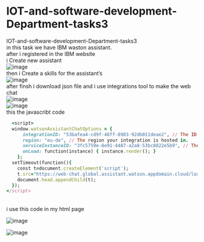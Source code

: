 # IOT-and-software-development-Department-tasks3
IOT-and-software-development-Department-tasks3
<br/>
in this task we have IBM waston assistant.
<br/>
after i registered in the IBM website 
<br/>
i Create new assistant
<br/>
![image](https://user-images.githubusercontent.com/23351217/126528587-470ef1a3-7127-4e80-9e7b-e3a58e385ebb.png)
<br/>
then i Create a skills for the  assistant’s
<br/>
![image](https://user-images.githubusercontent.com/23351217/126581798-5bf17aad-6579-4d27-ae48-593dedc57d8d.png)
<br/>
after finsh i download json file and i use integrations tool to make the web chat
<br/>
![image](https://user-images.githubusercontent.com/23351217/126582857-ea3e36a2-eaf9-4956-befb-ba0f33da60d3.png)
<br/>
![image](https://user-images.githubusercontent.com/23351217/126582111-8f0146a4-edf8-4330-bee3-5fb25990df84.png)
<br/>
this the javascribt code 
<br/>

```ruby
  <script>
  window.watsonAssistantChatOptions = {
      integrationID: "53bafea4-cd9f-46ff-8983-92db011deae2", // The ID of this integration.
      region: "eu-de", // The region your integration is hosted in.
      serviceInstanceID: "3fc5759e-8e91-4487-a2a8-53bc8822e5b9", // The ID of your service instance.
      onLoad: function(instance) { instance.render(); }
    };
  setTimeout(function(){
    const t=document.createElement('script');
    t.src="https://web-chat.global.assistant.watson.appdomain.cloud/loadWatsonAssistantChat.js";
    document.head.appendChild(t);
  });
</script>
```
<br/>
i use this code in my html page
<br/>

![image](https://user-images.githubusercontent.com/23351217/126582585-bf4634fb-62ad-4cbe-881d-f38a7f719ef1.png)
<br/>

![image](https://user-images.githubusercontent.com/23351217/126582613-3d236dbd-3950-473d-bfb8-a4e406d12afe.png)

